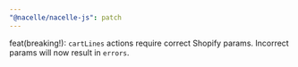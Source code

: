 ```yaml
---
"@nacelle/nacelle-js": patch
---
```


feat(breaking!): `cartLines` actions require correct Shopify params. Incorrect params will now result in `errors`.
